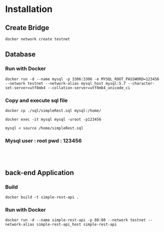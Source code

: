 # Installation
## Create Bridge
``` docker network create testnet ```
## Database
###
### Run with Docker
``` docker run -d --name mysql -p 3306:3306 -e MYSQL_ROOT_PASSWORD=123456 --network testnet --network-alias mysql_host mysql:5.7 --character-set-server=utf8mb4 --collation-server=utf8mb4_unicode_ci ```
### Copy and execute sql file
```docker cp ./sql/simpleRest.sql mysql:/home/ ```

```docker exec -it mysql mysql -uroot -p123456 ```

``` mysql < source /home/simpleRest.sql ```

### Mysql user : root pwd : 123456
 <br/>
 <br/>

## back-end Application
### Build

``` docker build -t simple-rest-api . ```

### Run with Docker
``` docker run -d --name simple-rest-api -p 80:80 --network testnet --network-alias simple-rest-api_host simple-rest-api ```

